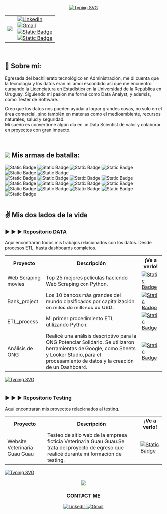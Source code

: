 <div align = Center>
 <a href="https://git.io/typing-svg"><img src="https://readme-typing-svg.herokuapp.com?font=Merriweather&size=40&pause=1000&color=F7F7F7&background=06358A&center=true&vCenter=true&width=700&lines=%C2%A1Bienvenidos+a+mi+Github!" alt="Typing SVG" /></a>
</div>
<table align = center
 <tr>
 <td> <img src = "https://i.giphy.com/media/v1.Y2lkPTc5MGI3NjExN3NqYzIyZnVqMjcwcHk0bDZrMXd5ZmlvcWttMHExczNuNzF2MGh5dyZlcD12MV9pbnRlcm5hbF9naWZfYnlfaWQmY3Q9cw/Vf3ZKdillTMOOaOho0/giphy.gif"></td>
  <td><a href="https://www.linkedin.com/in/cynthia-rose-rodriguez-duarte/">
    <img src="https://img.shields.io/badge/LinkedIn-0077B5?style=for-the-badge&logo=linkedin&logoColor=white" alt="LinkedIn">
  </a>
 <br>
   <a href="mailto:cynthiar.job@gmail.com">
    <img src="https://img.shields.io/badge/Gmail-D14836?style=for-the-badge&logo=gmail&logoColor=white" alt="Gmail">
  </a>
 <br>
 <a href = "https://cynthiadataandtesting.github.io/resume2.html">
<img alt="Static Badge" src="https://img.shields.io/badge/RESUME%20-%20orange?style=for-the-badge&logo=Read.cv">
</a>
 <br>
<a href = "https://cynthiadataandtesting.github.io/index.html">
<img alt="Static Badge" src="https://img.shields.io/badge/MY_WEBSITE%20-%20darkgreen?style=for-the-badge">
</a></td>
 </tr>
</table>
  
<br>

<h2>👸 Sobre mí:</h2>
<p>
 Egresada del bachillerato tecnológico en Administración, me di cuenta que la tecnología y los datos eran mi amor escondido así que me encuentro cursando la Licenciatura en Estadística en la Universidad de la República en Uruguay.
 Siguiendo mi pasión me formé como Data Analyst, y además, como Tester de Software. 
</p>
<p>
 Creo que los datos nos pueden ayudar a lograr grandes cosas, no solo en el área comercial, sino también en materias como el medioambiente, recursos naturales, salud y seguridad. 
 <br>
 Mi sueño es convertirme algún día en un Data Scientist de valor y colaborar en proyectos con gran impacto. 
</p>

<br>

<h2><img src = "https://media0.giphy.com/media/bnAbkYWwizZ9Ykp7FM/giphy.gif?cid=6c09b952m2o67751my0gj4r4v5wj6gflzlnmatzzl242f10z&ep=v1_internal_gif_by_id&rid=giphy.gif&ct=s"> Mis armas de batalla:</h2>
<div>
 <img alt="Static Badge" src="https://img.shields.io/badge/Python%20-%20black?style=for-the-badge&logo=python&logoColor=%233776AB"> <img alt="Static Badge" src="https://img.shields.io/badge/R%20-%20%23276DC3?style=for-the-badge&logo=R&logoColor=White"> <img alt="Static Badge" src="https://img.shields.io/badge/Pandas%20-%20%23150458?style=for-the-badge&logo=pandas&logoColor=white&logoSize=auto"> <img alt="Static Badge" src="https://img.shields.io/badge/NumPy%20-%20%23013243?style=for-the-badge&logo=NumPy&logoColor=white&logoSize=auto"> <img alt="Static Badge" src="https://img.shields.io/badge/MySQL%20-%20black?style=for-the-badge&logo=MySQL&logoColor=white&logoSize=auto"> <img alt="Static Badge" src="https://img.shields.io/badge/RStudio%20-%20%2375AADB?style=for-the-badge&logo=RStudio%20IDE&logoColor=white&logoSize=auto">

</div>
<div>
<img alt="Static Badge" src="https://img.shields.io/badge/Github%20-%20black?style=for-the-badge&logo=Github&logoSize=auto"> <img alt="Static Badge" src="https://img.shields.io/badge/JIRA%20-%20%230052CC?style=for-the-badge&logo=Jira%20Software&logoSize=auto"> <img alt="Static Badge" src="https://img.shields.io/badge/Trello%20-%20black?style=for-the-badge&logo=Trello&logoColor=%230052CC&logoSize=auto"> <img alt="Static Badge" src="https://img.shields.io/badge/ClickUp%20-%20%237B68EE?style=for-the-badge&logo=ClickUp&logoColor=white&logoSize=auto">
</div>
<div>
 <img alt="Static Badge" src="https://img.shields.io/badge/Google%20Sheet%20-%20black?style=for-the-badge&logo=Google%20Sheets&logoColor=%2334A853&logoSize=auto"> <img alt="Static Badge" src="https://img.shields.io/badge/Excel%20-%20darkgreen?style=for-the-badge&logoSize=auto"> <img alt="Static Badge" src="https://img.shields.io/badge/%F0%9F%93%88%20Power%20BI%20-%20black?style=for-the-badge&logoSize=auto"> <img alt="Static Badge" src="https://img.shields.io/badge/Looker%20Studio%20-%20%23669DF6?style=for-the-badge&logo=Google%20Data%20Studio&logoColor=white&logoSize=auto">
</div>
<div>
 <img alt="Static Badge" src="https://img.shields.io/badge/Postman%20-%20%23FF6C37?style=for-the-badge&logo=Postman&logoColor=white&logoSize=auto"> <img alt="Static Badge" src="https://img.shields.io/badge/Visual%20Studio%20-%20darkblue?style=for-the-badge&logoSize=auto"> <img alt="Static Badge" src="https://img.shields.io/badge/Bootstrap%20-%20%237952B3?style=for-the-badge&logo=Bootstrap&logoColor=white&logoSize=auto">
<img alt="Static Badge" src="https://img.shields.io/badge/HTML5%20-%20%23E34F26?style=for-the-badge&logo=HTML5&logoColor=white&logoSize=auto"> <img alt="Static Badge" src="https://img.shields.io/badge/CSS%20-%20%23663399?style=for-the-badge&logo=CSS&logoColor=white&logoSize=auto">
</div>

<br>

<h2>✌️ Mis dos lados de la vida</h2>
<div>
<h3>►	►	►	 Repositorio DATA</h3>
 <p> Aquí encontrarán todos mis trabajos relacionados con los datos. Desde procesos ETL, hasta dashboards completos.</p>
 <table>
  <tr>
   <th><strong>Proyecto</strong></th>
   <th><strong>Descripción</strong></th>
   <th><strong>¡Ve a verlo!</strong></th>
  </tr>
  <tr> 
   <td> Web Scraping movies</td>
   <td> Top 25 mejores películas haciendo Web Scraping con Python. </td>
   <td><a href = "https://github.com/CynthiaDataAndTesting/Data/tree/main/WebScraping_movies"><img alt="Static Badge" src="https://img.shields.io/badge/%C2%A1Vamos!%20%20-%20gray?style=for-the-badge&logo=github"></a></td>
  </tr>
  <tr> 
   <td>Bank_project</td>
   <td>Los 10 bancos más grandes del mundo clasificados por capitalización en miles de millones de USD.</td>
   <td><a href = "https://github.com/CynthiaDataAndTesting/Data/tree/main/bank-project"><img alt="Static Badge" src="https://img.shields.io/badge/%C2%A1Vamos!%20%20-%20gray?style=for-the-badge&logo=github"></a></td>
  </tr>
  <tr>
   <td>ETL_process</td>
   <td>Mi primer procedimiento ETL utilizando Python.</td>
   <td><a href = "https://github.com/CynthiaDataAndTesting/Data/tree/main/ETL_process"><img alt="Static Badge" src="https://img.shields.io/badge/%C2%A1Vamos!%20%20-%20gray?style=for-the-badge&logo=github"></a></td>
  </tr>
  <tr>
   <td>Análisis de ONG</td>
   <td>Realicé una análisis descriptivo para la ONG Potenciar Solidario. Se utilizaron herramientas de Google, como Sheets y Looker Studio, para el procesamiento de datos y la creación de un Dashboard.</td>
   <td><a href = "https://cynthiadataandtesting.github.io/dataproj.html"><img alt="Static Badge" src="https://img.shields.io/badge/%C2%A1On%20web!%20-%20darkgreen?style=for-the-badge"></a></td>
  </tr>
 </table>
<a href="https://github.com/CynthiaDataAndTesting/Data"><img src="https://readme-typing-svg.herokuapp.com?font=Merriweather&pause=1000&width=435&lines=Ver+m%C3%A1s+%E2%86%92" alt="Typing SVG" /></a>
</div>

<br>

<div>
 <h3>►	►	►	 Repositorio Testing</h3>
 <p> Aquí encontrarán mis proyectos relacionados al testing.</p>
<table>
  <tr>
   <th><strong>Proyecto</strong></th>
   <th><strong>Descripción</strong></th>
   <th><strong>¡Ve a verlo!</strong></th>
  </tr>
  <tr>
   <td>Website Veterinaria Guau Guau</td>
   <td>Testeo de sitio web de la empresa ficticia Veterinaria Guau Guau.Se trata del proyecto de egreso que realicé durante mi formación de testing.</td>
   <td><a href = "https://github.com/CynthiaDataAndTesting/Testing"><img alt="Static Badge" src="https://img.shields.io/badge/%C2%A1Vamos!%20%20-%20gray?style=for-the-badge&logo=github"></a></td>
</table>
<a href="https://github.com/CynthiaDataAndTesting/Testing"><img src="https://readme-typing-svg.herokuapp.com?font=Merriweather&pause=1000&width=435&lines=Ver+m%C3%A1s+%E2%86%92" alt="Typing SVG" /></a>
</div>

<br>

<div align = center>
<img src = "https://i.giphy.com/media/v1.Y2lkPTc5MGI3NjExcTk3b3AwcDRmcmFwcGZuNHI1aTJobXE4dWw4cTN1NTAyc3hlNGtnMiZlcD12MV9pbnRlcm5hbF9naWZfYnlfaWQmY3Q9Zw/y068vPOVgGoBAADOmS/giphy.gif">
 <h3>CONTACT ME</h3>
 <a href="https://www.linkedin.com/in/cynthia-rose-rodriguez-duarte/">
    <img src="https://img.shields.io/badge/LinkedIn-0077B5?style=for-the-badge&logo=linkedin&logoColor=white" alt="LinkedIn">
  </a> <a href="mailto:cynthiar.job@gmail.com">
    <img src="https://img.shields.io/badge/Gmail-D14836?style=for-the-badge&logo=gmail&logoColor=white" alt="Gmail">
  </a>
</div>
